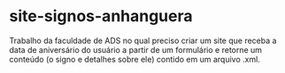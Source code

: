 # site-signos-anhanguera
Trabalho da faculdade de ADS no qual preciso criar um site que receba a data de aniversário do usuário a partir de um formulário e retorne um conteúdo (o signo e detalhes sobre ele) contido em um arquivo .xml.

